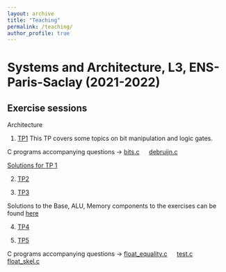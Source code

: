 ```yaml
---
layout: archive
title: "Teaching"
permalink: /teaching/
author_profile: true
---
```


# Systems and Architecture, L3, ENS-Paris-Saclay (2021-2022)

## Exercise sessions

Architecture

1. [TP1](TP01/tp01_eng.pdf)
This TP covers some topics on bit manipulation and logic gates.

C programs accompanying questions -> [bits.c](TP01/bits.c)  &emsp;    [debruijn.c](TP01/debruijn.c)

[Solutions for TP 1](TP01/tp01_solutions.pdf)

2. [TP2](TP02/TP02.pdf)

3. [TP3](TP03/TP3.pdf)

Solutions to the Base, ALU, Memory components to the exercises can be found [here](../teaching/bootstrap.tar.gz)

4. [TP4](TP4/TP4.pdf) 

5. [TP5](TP5/TP5.pdf)

C programs accompanying questions -> [float_equality.c](TP4/src/float_equality.c) &emsp;    [test.c](TP4/src/test.c)  &emsp;     [float_skel.c](TP4/src/float_skel.c) 
